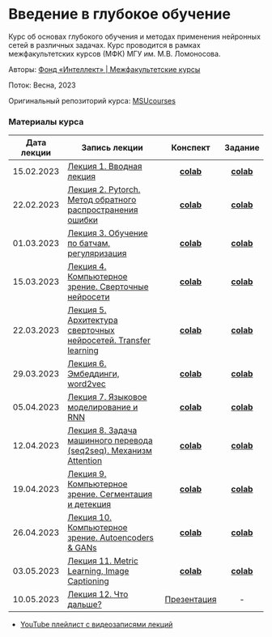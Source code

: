 # Введение в глубокое обучение

Курс об основах глубокого обучения и методах применения нейронных сетей в различных задачах. Курс проводится 
в рамках межфакультетских курсов (МФК) МГУ им. М.В. Ломоносова.

Авторы: [Фонд «Интеллект» | Межфакультетские курсы](https://intellect-foundation.ru/possibilities/studentu/interfaculty/)

Поток: Весна, 2023

Оригинальный репозиторий курса: [MSUcourses](https://github.com/MSUcourses/Data-Analysis-with-Python/tree/main/Deep%20Learning)

### Материалы курса

Дата лекции | Запись лекции | Конспект | Задание |
|:----:|----|:----:|:----:|
|15.02.2023| [Лекция 1. Вводная лекция](https://www.youtube.com/watch?v=UVTycaA9tGU) | __[colab](https://colab.research.google.com/github/GoshaLetov/msu-deep-learning/blob/main/01-intro/assignment.ipynb)__ | __[colab](https://colab.research.google.com/github/GoshaLetov/msu-deep-learning/blob/main/01-intro/lecture.ipynb)__ |
|22.02.2023| [Лекция 2. Pytorch. Метод обратного распространения ошибки](https://youtube.com/live/C0Ud1RmNG1g) | __[colab](https://colab.research.google.com/github/GoshaLetov/msu-deep-learning/blob/main/02-backprop/assignment.ipynb)__ | __[colab](https://colab.research.google.com/github/GoshaLetov/msu-deep-learning/blob/main/02-backprop/lecture.ipynb)__ |
|01.03.2023| [Лекция 3. Обучение по батчам, регуляризация](https://www.youtube.com/live/qvauAflpnyo) | __[colab](https://colab.research.google.com/github/GoshaLetov/msu-deep-learning/blob/main/03-regularization/assignment.ipynb)__ | __[colab](https://colab.research.google.com/github/GoshaLetov/msu-deep-learning/blob/main/03-regularization/lecture.ipynb)__ |
|15.03.2023| [Лекция 4. Компьютерное зрение. Сверточные нейросети](https://www.youtube.com/live/qwnAJ8_Fksc) | __[colab](https://colab.research.google.com/github/GoshaLetov/msu-deep-learning/blob/main/04-convnets/assignment.ipynb)__ | __[colab](https://colab.research.google.com/github/GoshaLetov/msu-deep-learning/blob/main/04-convnets/lecture.ipynb)__ |
|22.03.2023| [Лекция 5. Архитектура сверточных нейросетей. Transfer learning](https://www.youtube.com/live/natx7EVccKg) | __[colab](https://colab.research.google.com/github/GoshaLetov/msu-deep-learning/blob/main/05-finetune/assignment.ipynb)__ | __[colab](https://colab.research.google.com/github/GoshaLetov/msu-deep-learning/blob/main/05-finetune/lecture.ipynb)__ |
|29.03.2023| [Лекция 6. Эмбеддинги, word2vec](https://www.youtube.com/live/yZ1bHd6-j9E) | __[colab](https://colab.research.google.com/github/GoshaLetov/msu-deep-learning/blob/main/06-embeddings/assignment.ipynb)__ | __[colab](https://colab.research.google.com/github/GoshaLetov/msu-deep-learning/blob/main/06-embeddings/lecture.ipynb)__ |
|05.04.2023| [Лекция 7. Языковое моделирование и RNN](https://youtube.com/live/AvBmhXx-bKg) | __[colab](https://colab.research.google.com/github/GoshaLetov/msu-deep-learning/blob/main/07-nlp/assignment.ipynb)__ | __[colab](https://colab.research.google.com/github/GoshaLetov/msu-deep-learning/blob/main/07-nlp/lecture.ipynb)__ |
|12.04.2023| [Лекция 8. Задача машинного перевода (seq2seq). Механизм Attention](https://www.youtube.com/live/oFVToNLVzKw) | __[colab](https://colab.research.google.com/github/GoshaLetov/msu-deep-learning/blob/main/08-attention/assignment.ipynb)__ | __[colab](https://colab.research.google.com/github/GoshaLetov/msu-deep-learning/blob/main/08-attention/lecture.ipynb)__ |
|19.04.2023| [Лекция 9. Компьютерное зрение. Сегментация и детекция](https://www.youtube.com/live/TW5HrbkAJKU) | __[colab](https://colab.research.google.com/github/GoshaLetov/msu-deep-learning/blob/main/09-segmentation/assignment.ipynb)__ | __[colab](https://colab.research.google.com/github/GoshaLetov/msu-deep-learning/blob/main/09-segmentation/lecture.ipynb)__ |
|26.04.2023| [Лекция 10. Компьютерное зрение. Autoencoders & GANs](https://youtube.com/live/cJ7JhUCBxus) | __[colab](https://colab.research.google.com/github/GoshaLetov/msu-deep-learning/blob/main/10-gans/assignment.ipynb)__ | __[colab](https://colab.research.google.com/github/GoshaLetov/msu-deep-learning/blob/main/10-gans/lecture.ipynb)__ |
|03.05.2023| [Лекция 11. Metric Learning, Image Captioning](https://youtube.com/live/GkFEWfuxDK0) | __[colab](https://colab.research.google.com/github/GoshaLetov/msu-deep-learning/blob/main/11-metriclearning/assignment.ipynb)__ | __[colab](https://colab.research.google.com/github/GoshaLetov/msu-deep-learning/blob/main/11-metriclearning/lecture.ipynb)__ |
|10.05.2023| [Лекция 12. Что дальше?](https://youtube.com/live/gRFsKwU_XL4) | [Презентация](https://docs.google.com/presentation/d/1JqcM4B75nZVR33NzSoMDtoOd35CQpgAK8U_SQRDxaDE/edit?usp=share_link) | - |

* [YouTube плейлист с видеозаписями лекций](https://youtube.com/playlist?list=PL2mBTfXHM2qiVYN7jMN6tfYyDXKscX9zE)

